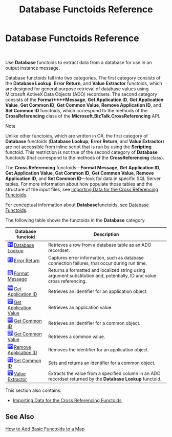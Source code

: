 ﻿---
title: Database Functoids Reference
TOCTitle: Database Functoids Reference
ms:assetid: fcd72f31-d451-43fb-aa2a-23e42b0a0985
ms:mtpsurl: https://msdn.microsoft.com/en-us/library/Aa562112(v=BTS.80)
ms:contentKeyID: 51533709
ms.date: 08/30/2017
mtps_version: v=BTS.80
---

# Database Functoids Reference

 

Use **Database** functoids to extract data from a database for use in an output instance message.

Database functoids fall into two categories. The first category consists of the **Database Lookup**, **Error Return**, and **Value Extractor** functoids, which are designed for general purpose retrieval of database values using Microsoft ActiveX Data Objects (ADO) recordsets. The second category consists of the **Format\*\*\*\*Message**, **Get Application ID**, **Get Application Value**, **Get Common ID**, **Get Common Value**, **Remove Application ID**, and **Set Common ID** functoids, which correspond to the methods of the **CrossReferencing** class of the **Microsoft.BizTalk.CrossReferencing** API.


> [!NOTE]
> <P>Unlike other functoids, which are written in C#, the first category of <STRONG>Database</STRONG> functoids (<STRONG>Database Lookup</STRONG>, <STRONG>Error Return</STRONG>, and <STRONG>Value Extractor</STRONG>) are not accessible from inline script that is run by using the <STRONG>Scripting</STRONG> functoid. This restriction is not true of the second category of <STRONG>Database</STRONG> functoids (that correspond to the methods of the <STRONG>CrossReferencing</STRONG> class).</P>



The **Cross Referencing** functoids—**Format Message**, **Get Application ID**, **Get Application Value**, **Get Common ID**, **Get Common Value**, **Remove Application ID**, and **Set Common ID**—look for data in specific SQL Server tables. For more information about how populate those tables and the structure of the input files, see [Importing Data for the Cross Referencing Functoids](importing-data-for-the-cross-referencing-functoids.md).

For conceptual information about **Database**functoids, see [Database Functoids](https://msdn.microsoft.com/en-us/library/aa560892\(v=bts.80\)).

The following table shows the functoids in the **Database** category.

<table>
<thead>
<tr class="header">
<th>Database functoid</th>
<th>Description</th>
</tr>
</thead>
<tbody>
<tr class="odd">
<td><img src="images/Aa562112.46f7eca0-1dba-456f-8720-24db8c35fae6(BTS.80).jpeg" /> <a href="database-lookup-functoid.md">Database Lookup</a></td>
<td>Retrieves a row from a database table as an ADO recordset.</td>
</tr>
<tr class="even">
<td><img src="images/Aa559365.7a3b89f4-0550-47f4-8cfa-6ff1b295005e(BTS.80).jpeg" /> <a href="error-return-functoid.md">Error Return</a></td>
<td>Captures error information, such as database connection failures, that occur during run time.</td>
</tr>
<tr class="odd">
<td><img src="images/Aa562112.70a6fb56-e342-4bd0-87ce-7cc77984928d(BTS.80).jpeg" /> <a href="format-message-functoid.md">Format Message</a></td>
<td>Returns a formatted and localized string using argument substitution and, potentially, ID and value cross referencing.</td>
</tr>
<tr class="even">
<td><img src="images/Aa562112.96ae57bf-a9fd-4756-b802-0ccc2fbedfc3(BTS.80).jpeg" /> <a href="get-application-id-functoid.md">Get Application ID</a></td>
<td>Retrieves an identifier for an application object.</td>
</tr>
<tr class="odd">
<td><img src="images/Aa562112.90056a7f-8635-49bd-bb2c-c0646a9aff1f(BTS.80).jpeg" /> <a href="get-application-value-functoid.md">Get Application Value</a></td>
<td>Retrieves an application value.</td>
</tr>
<tr class="even">
<td><img src="images/Aa562112.26f78937-34c9-4149-9603-519109276d7c(BTS.80).jpeg" /> <a href="get-common-id-functoid.md">Get Common ID</a></td>
<td>Retrieves an identifier for a common object.</td>
</tr>
<tr class="odd">
<td><img src="images/Aa562112.e457cba1-6b35-4ef1-a872-19df042ea1cc(BTS.80).jpeg" /> <a href="get-common-value-functoid.md">Get Common Value</a></td>
<td>Retrieves a common value.</td>
</tr>
<tr class="even">
<td><img src="images/Aa562112.96ae57bf-a9fd-4756-b802-0ccc2fbedfc3(BTS.80).jpeg" /> <a href="remove-application-id.md">Remove Application ID</a></td>
<td>Removes the identifier for an application object.</td>
</tr>
<tr class="odd">
<td><img src="images/Aa562112.6c2faac4-f20d-4d8c-8553-578c41c04eb9(BTS.80).jpeg" /> <a href="set-common-id-functoid.md">Set Common ID</a></td>
<td>Sets and returns an identifier for a common object.</td>
</tr>
<tr class="even">
<td><img src="images/Aa562112.8a16abc4-981d-49cb-87e5-6bb7b57b8cf0(BTS.80).jpeg" /> <a href="value-extractor-functoid.md">Value Extractor</a></td>
<td>Extracts the value from a specified column in an ADO recordset returned by the <strong>Database Lookup</strong> functoid.</td>
</tr>
</tbody>
</table>


This section also contains:

  - [Importing Data for the Cross Referencing Functoids](importing-data-for-the-cross-referencing-functoids.md)

## See Also

[How to Add Basic Functoids to a Map](https://msdn.microsoft.com/en-us/library/aa560635\(v=bts.80\))

